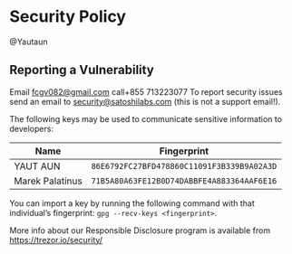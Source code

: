 # Security Policy
@Yautaun
## Reporting a Vulnerability
Email fcgv082@gmail.com
call+855 713223077
To report security issues send an email to security@satoshilabs.com (this is not a support email!).

The following keys may be used to communicate sensitive information to developers:

| Name            | Fingerprint                                |
|-----------------|--------------------------------------------|
| YAUT AUN   | `86E6792FC27BFD478860C11091F3B339B9A02A3D` |
| Marek Palatinus | `71B5A80A63FE12B0D74DABBFE4A883364AAF6E16` |

You can import a key by running the following command with that individual’s fingerprint: `gpg --recv-keys <fingerprint>`.

More info about our Responsible Disclosure program is available from https://trezor.io/security/
